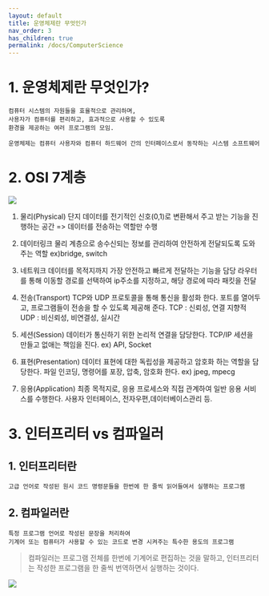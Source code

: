 ```yaml
---
layout: default
title: 운영체제란 무엇인가
nav_order: 3
has_children: true
permalink: /docs/ComputerScience
---
```


# 1. 운영체제란 무엇인가?
	컴퓨터 시스템의 자원들을 효율적으로 관리하며, 
    사용자가 컴퓨터를 편리하고, 효과적으로 사용할 수 있도록 
    환경을 제공하는 여러 프로그램의 모임.
    
    운영체제는 컴퓨터 사용자와 컴퓨터 하드웨어 간의 인터페이스로서 동작하는 시스템 소프트웨어
    
# 2. OSI 7계층
![](https://velog.velcdn.com/images/yoohj77/post/d5a29c71-d132-4156-b95b-2e03d923add6/image.PNG)

1) 물리(Physical)
단지 데이터를 전기적인 신호(0,1)로 변환해서 주고 받는 기능을 진행하는 공간
=> 데이터를 전송하는 역할만 수행

2) 데이터링크
 물리 계층으로 송수신되는 정보를 관리하여 안전하게 전달되도록 도와주는 역할
 ex)bridge, switch
 
3) 네트워크
 데이터를 목적지까지 가장 안전하고 빠르게 전달하는 기능을 담당
 라우터를 통해 이동할 경로를 선택하여 ip주소를 지정하고, 해당 경로에 따라 패킷을 전달
 
4) 전송(Transport)
 TCP와 UDP 프로토콜을 통해 통신을 활성화 한다. 포트를 열어두고, 프로그램들이 전송을 할 수 있도록 제공해 준다.
 TCP : 신뢰성, 연결 지향적
 UDP : 비신뢰성, 비연결성, 실시간
 
5) 세션(Session)
 데이터가 통신하기 위한 논리적 연결을 담당한다. TCP/IP 세션을 만들고 없애는 책임을 진다.
 ex) API, Socket

6) 표현(Presentation)
 데이터 표현에 대한 독립성을 제공하고 암호화 하는 역할을 담당한다.
 파일 인코딩, 명령어를 포장, 압축, 암호화 한다.
  ex) jpeg, mpecg
  
7) 응용(Application)
 최종 목적지로, 응용 프로세스와 직접 관계하여 일반 응용 서비스를 수행한다.
 사용자 인터페이스, 전자우편,데이터베이스관리 등.
	
# 3. 인터프리터 vs 컴파일러

## 1. 인터프리터란 
	고급 언어로 작성된 원시 코드 명령문들을 한번에 한 줄씩 읽어들여서 실행하는 프로그램
## 2. 컴파일러란
	특정 프로그램 언어로 작성된 문장을 처리하여 
    기계어 또는 컴퓨터가 사용할 수 있는 코드로 변경 시켜주는 특수한 용도의 프로그램
    
> 컴파일러는 프로그램 전체를 한번에 기계어로 편집하는 것을 말하고,
인터프리터는 작성한 프로그램을 한 줄씩 번역하면서 실행하는 것이다.

![](https://velog.velcdn.com/images/yoohj77/post/d5644a96-fcfe-4936-b699-e64328eb337f/image.PNG)
